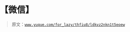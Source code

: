 # 【微信】

> 原文：[`www.yuque.com/for_lazy/thfiu8/ldkvz2nkn1t5eoew`](https://www.yuque.com/for_lazy/thfiu8/ldkvz2nkn1t5eoew)



